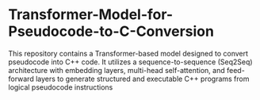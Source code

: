 # Transformer-Model-for-Pseudocode-to-C-Conversion
This repository contains a Transformer-based model designed to convert pseudocode into C++ code. It utilizes a sequence-to-sequence (Seq2Seq) architecture with embedding layers, multi-head self-attention, and feed-forward layers to generate structured and executable C++ programs from logical pseudocode instructions
